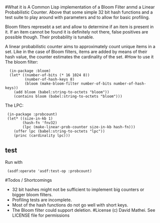 #What it is
A Common Lisp implementation of a Bloom Filter anmd a Linear Probabilistic Counter. 
Above that some simple 32 bit hash functions and a test suite to play around with 
parameters and to allow for basic profiling.

Bloom filters represebt a set and allow to determine if an item is present in it. 
If an item cannot be found it is definitely not there, false positives are possible though.
Their probability is tunable. 

A linear probabilistic counter aims to approximately count unique items in a set. 
Like in the case of Bloom filters, items are added by means of their hash value, 
the counter estimates the cardinality of the set.
#How to use it
The bloom filter:

      (in-package :bloom)  
      (let* ((number-of-bits (* 16 1024 8))
             (number-of-hash-keys 8)
             (bloom (make-bloom-filter number-of-bits number-of-hash-keys))
        (add bloom (babel:string-to-octets "bloom"))
        (contains bloom (babel:string-to-octets "bloom")))
        
The LPC:

     (in-package :probcount)
     (let* ((size-in-kb 1)
            (hash-fn 'fnv32)
            (lpc (make-linear-prob-counter size-in-kb hash-fn)))
        (offer lpc (babel:string-to-octets "lpc"))
        (princ (cardinality lpc)))
    

## test
Run with 

     (asdf:operate 'asdf:test-op :probcount)

#Todos / Shortcomings
* 32 bit hashes might not be sufficient to implement big counters or bigger bloom filters.
* Profiling tests are incomplete.
* Most of the hash functions do not go well with short keys.
* The Bloom filter could support deletion.
#License
(c) David Mathei.  See LICENSE file for permissions
